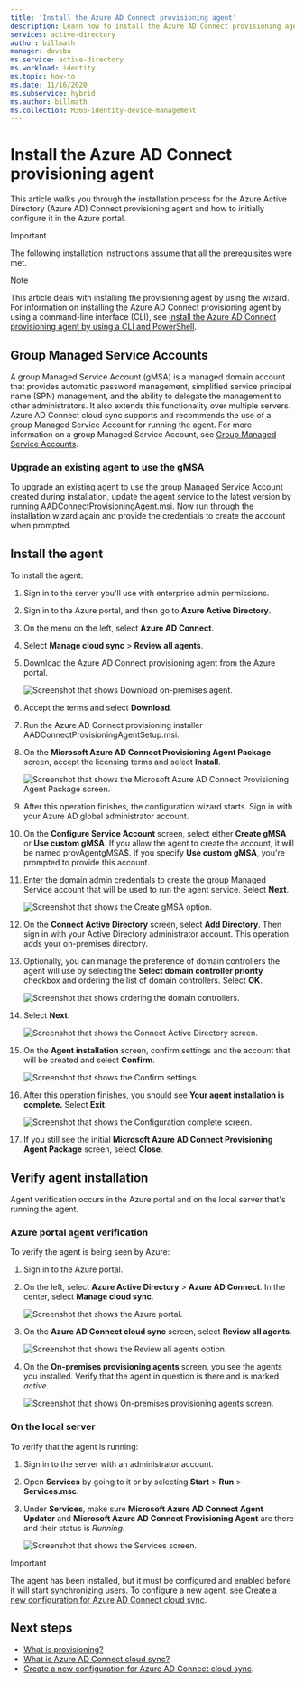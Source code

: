 ```yaml
---
title: 'Install the Azure AD Connect provisioning agent'
description: Learn how to install the Azure AD Connect provisioning agent and how to configure it in the Azure portal.
services: active-directory
author: billmath
manager: daveba
ms.service: active-directory
ms.workload: identity
ms.topic: how-to
ms.date: 11/16/2020
ms.subservice: hybrid
ms.author: billmath
ms.collection: M365-identity-device-management
---
```


# Install the Azure AD Connect provisioning agent
This article walks you through the installation process for the Azure Active Directory (Azure AD) Connect provisioning agent and how to initially configure it in the Azure portal.

>[!IMPORTANT]
>The following installation instructions assume that all the [prerequisites](how-to-prerequisites.md) were met.

>[!NOTE]
>This article deals with installing the provisioning agent by using the wizard. For information on installing the Azure AD Connect provisioning agent by using a command-line interface (CLI), see [Install the Azure AD Connect provisioning agent by using a CLI and PowerShell](how-to-install-pshell.md).

## Group Managed Service Accounts
A group Managed Service Account (gMSA) is a managed domain account that provides automatic password management, simplified service principal name (SPN) management, and the ability to delegate the management to other administrators. It also extends this functionality over multiple servers. Azure AD Connect cloud sync supports and recommends the use of a group Managed Service Account for running the agent. For more information on a group Managed Service Account, see [Group Managed Service Accounts](/windows-server/security/group-managed-service-accounts/group-managed-service-accounts-overview).


### Upgrade an existing agent to use the gMSA
To upgrade an existing agent to use the group Managed Service Account created during installation, update the agent service to the latest version by running AADConnectProvisioningAgent.msi. Now run through the installation wizard again and provide the credentials to create the account when prompted.

## Install the agent

To install the agent:

 1. Sign in to the server you'll use with enterprise admin permissions.
 1. Sign in to the Azure portal, and then go to **Azure Active Directory**.
 1. On the menu on the left, select **Azure AD Connect**.
 1. Select **Manage cloud sync** > **Review all agents**.
 1. Download the Azure AD Connect provisioning agent from the Azure portal.
 
    ![Screenshot that shows Download on-premises agent.](media/how-to-install/install-9.png)</br>
 1. Accept the terms and select **Download**.
 1. Run the Azure AD Connect provisioning installer AADConnectProvisioningAgentSetup.msi.
 1. On the **Microsoft Azure AD Connect Provisioning Agent Package** screen, accept the licensing terms and select **Install**.
 
    ![Screenshot that shows the Microsoft Azure AD Connect Provisioning Agent Package screen.](media/how-to-install/install-1.png)</br>
 1. After this operation finishes, the configuration wizard starts. Sign in with your Azure AD global administrator account.
 1. On the **Configure Service Account** screen, select either **Create gMSA** or **Use custom gMSA**. If you allow the agent to create the account, it will be named provAgentgMSA$. If you specify **Use custom gMSA**, you're prompted to provide this account.
 1. Enter the domain admin credentials to create the group Managed Service account that will be used to run the agent service. Select **Next**.
  
    ![Screenshot that shows the Create gMSA option.](media/how-to-install/install-12.png)</br>
 1. On the **Connect Active Directory** screen, select **Add Directory**. Then sign in with your Active Directory administrator account. This operation adds your on-premises directory. 
 1. Optionally, you can manage the preference of domain controllers the agent will use by selecting the **Select domain controller priority** checkbox and ordering the list of domain controllers. Select **OK**.
 
    ![Screenshot that shows ordering the domain controllers.](media/how-to-install/install-2a.png)</br>
 1. Select **Next**.
 
    ![Screenshot that shows the Connect Active Directory screen.](media/how-to-install/install-3a.png)</br>
 1. On the **Agent installation** screen, confirm settings and the account that will be created and select **Confirm**.
 
    ![Screenshot that shows the Confirm settings.](media/how-to-install/install-11.png)</br>
 1. After this operation finishes, you should see **Your agent installation is complete.** Select **Exit**.
 
    ![Screenshot that shows the Configuration complete screen.](media/how-to-install/install-4a.png)</br>
 1. If you still see the initial **Microsoft Azure AD Connect Provisioning Agent Package** screen, select **Close**.

## Verify agent installation
Agent verification occurs in the Azure portal and on the local server that's running the agent.

### Azure portal agent verification
To verify the agent is being seen by Azure:

 1. Sign in to the Azure portal.
 1. On the left, select **Azure Active Directory** > **Azure AD Connect**. In the center, select **Manage cloud sync**.

    ![Screenshot that shows the Azure portal.](media/how-to-install/install-6.png)</br>

 1. On the **Azure AD Connect cloud sync** screen, select **Review all agents**.

    ![Screenshot that shows the Review all agents option.](media/how-to-install/install-7.png)</br>
 
 1. On the **On-premises provisioning agents** screen, you see the agents you installed. Verify that the agent in question is there and is marked *active*.

    ![Screenshot that shows On-premises provisioning agents screen.](media/how-to-install/verify-1.png)</br>

### On the local server
To verify that the agent is running:

1. Sign in to the server with an administrator account.
1. Open **Services** by going to it or by selecting **Start** > **Run** > **Services.msc**.
1. Under **Services**, make sure **Microsoft Azure AD Connect Agent Updater** and **Microsoft Azure AD Connect Provisioning Agent** are there and their status is *Running*.

    ![Screenshot that shows the Services screen.](media/how-to-install/troubleshoot-1.png)

>[!IMPORTANT]
>The agent has been installed, but it must be configured and enabled before it will start synchronizing users. To configure a new agent, see [Create a new configuration for Azure AD Connect cloud sync](how-to-configure.md).

## Next steps 

- [What is provisioning?](what-is-provisioning.md)
- [What is Azure AD Connect cloud sync?](what-is-cloud-sync.md)
- [Create a new configuration for Azure AD Connect cloud sync](how-to-configure.md).

